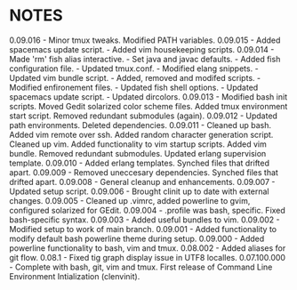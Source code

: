 # NOTES
0.09.016 - Minor tmux tweaks.
           Modified PATH variables.
0.09.015 - Added spacemacs update script.
         - Added vim housekeeping scripts.
0.09.014 - Made 'rm' fish alias interactive.
         - Set java and javac defaults.
         - Added fish configuration file.
         - Updated tmux.conf.
         - Modified elang snippets.
         - Updated vim bundle script.
         - Added, removed and modifed scripts.
         - Modified enfironement files.
         - Updated fish shell options.
         - Updated spacemacs update script.
         - Updated dircolors.
0.09.013 - Modified bash init scripts.
           Moved Gedit solarized color scheme files.
           Added tmux environment start script.
           Removed redundant submodules (again).
0.09.012 - Updated path environments.
           Deleted dependencies.
0.09.011 - Cleaned up bash.
           Added vim remote over ssh.
           Added random character generation script.
           Cleaned up vim.
           Added functionality to vim startup scripts.
           Added vim bundle.
           Removed redundant submodules.
           Updated erlang supervision template.
0.09.010 - Added erlang templates.
           Synched files that drifted apart.
0.09.009 - Removed uneccesary dependencies.
           Synched files that drifted apart.
0.09.008 - General cleanup and enhancements.
0.09.007 - Updated setup script.
0.09.006 - Brought clinit up to date with external changes.
0.09.005 - Cleaned up .vimrc, added powerline to gvim, configured solarized for GEdit.
0.09.004 - .profile was bash, specific. Fixed bash-specific syntax.
0.09.003 - Added useful bundles to vim.
0.09.002 - Modified setup to work of main branch.
0.09.001 - Added functionality to modify default bash powerline theme during setup.
0.09.000 - Added powerline functionality to bash, vim and tmux.
0.08.002 - Added aliases for git flow.
0.08.1 - Fixed tig graph display issue in UTF8 localles.
0.07.100.000 - Complete with bash, git, vim and tmux.
First release of Command Line Environment Intialization (clenvinit).

